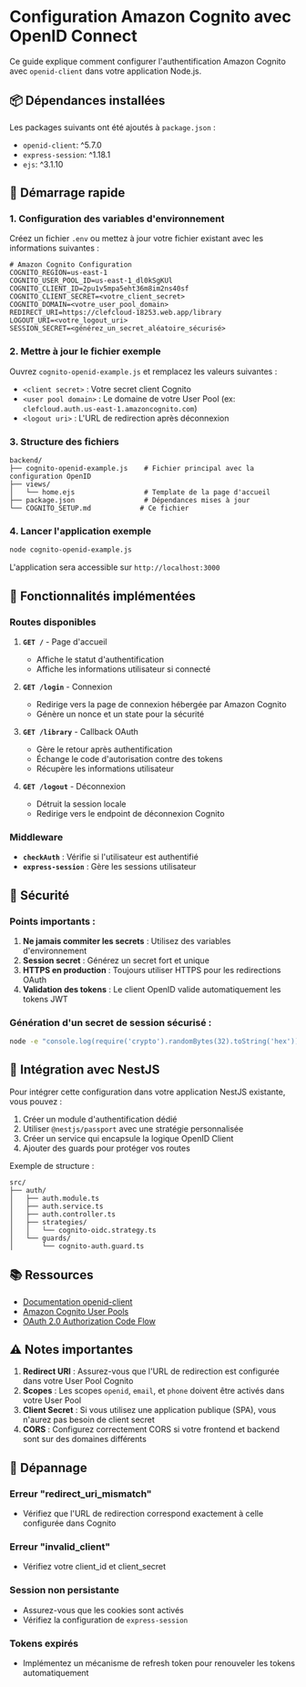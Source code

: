 # Configuration Amazon Cognito avec OpenID Connect

Ce guide explique comment configurer l'authentification Amazon Cognito avec `openid-client` dans votre application Node.js.

## 📦 Dépendances installées

Les packages suivants ont été ajoutés à `package.json` :
- `openid-client`: ^5.7.0
- `express-session`: ^1.18.1
- `ejs`: ^3.1.10

## 🚀 Démarrage rapide

### 1. Configuration des variables d'environnement

Créez un fichier `.env` ou mettez à jour votre fichier existant avec les informations suivantes :

```env
# Amazon Cognito Configuration
COGNITO_REGION=us-east-1
COGNITO_USER_POOL_ID=us-east-1_dl0kSgKUl
COGNITO_CLIENT_ID=2pu1v5mpa5eht36m8im2ns40sf
COGNITO_CLIENT_SECRET=<votre_client_secret>
COGNITO_DOMAIN=<votre_user_pool_domain>
REDIRECT_URI=https://clefcloud-18253.web.app/library
LOGOUT_URI=<votre_logout_uri>
SESSION_SECRET=<générez_un_secret_aléatoire_sécurisé>
```

### 2. Mettre à jour le fichier exemple

Ouvrez `cognito-openid-example.js` et remplacez les valeurs suivantes :

- `<client secret>` : Votre secret client Cognito
- `<user pool domain>` : Le domaine de votre User Pool (ex: `clefcloud.auth.us-east-1.amazoncognito.com`)
- `<logout uri>` : L'URL de redirection après déconnexion

### 3. Structure des fichiers

```
backend/
├── cognito-openid-example.js    # Fichier principal avec la configuration OpenID
├── views/
│   └── home.ejs                 # Template de la page d'accueil
├── package.json                 # Dépendances mises à jour
└── COGNITO_SETUP.md            # Ce fichier
```

### 4. Lancer l'application exemple

```bash
node cognito-openid-example.js
```

L'application sera accessible sur `http://localhost:3000`

## 🔧 Fonctionnalités implémentées

### Routes disponibles

1. **`GET /`** - Page d'accueil
   - Affiche le statut d'authentification
   - Affiche les informations utilisateur si connecté

2. **`GET /login`** - Connexion
   - Redirige vers la page de connexion hébergée par Amazon Cognito
   - Génère un nonce et un state pour la sécurité

3. **`GET /library`** - Callback OAuth
   - Gère le retour après authentification
   - Échange le code d'autorisation contre des tokens
   - Récupère les informations utilisateur

4. **`GET /logout`** - Déconnexion
   - Détruit la session locale
   - Redirige vers le endpoint de déconnexion Cognito

### Middleware

- **`checkAuth`** : Vérifie si l'utilisateur est authentifié
- **`express-session`** : Gère les sessions utilisateur

## 🔐 Sécurité

### Points importants :

1. **Ne jamais commiter les secrets** : Utilisez des variables d'environnement
2. **Session secret** : Générez un secret fort et unique
3. **HTTPS en production** : Toujours utiliser HTTPS pour les redirections OAuth
4. **Validation des tokens** : Le client OpenID valide automatiquement les tokens JWT

### Génération d'un secret de session sécurisé :

```bash
node -e "console.log(require('crypto').randomBytes(32).toString('hex'))"
```

## 🔄 Intégration avec NestJS

Pour intégrer cette configuration dans votre application NestJS existante, vous pouvez :

1. Créer un module d'authentification dédié
2. Utiliser `@nestjs/passport` avec une stratégie personnalisée
3. Créer un service qui encapsule la logique OpenID Client
4. Ajouter des guards pour protéger vos routes

Exemple de structure :

```
src/
├── auth/
│   ├── auth.module.ts
│   ├── auth.service.ts
│   ├── auth.controller.ts
│   ├── strategies/
│   │   └── cognito-oidc.strategy.ts
│   └── guards/
│       └── cognito-auth.guard.ts
```

## 📚 Ressources

- [Documentation openid-client](https://github.com/panva/node-openid-client)
- [Amazon Cognito User Pools](https://docs.aws.amazon.com/cognito/latest/developerguide/cognito-user-identity-pools.html)
- [OAuth 2.0 Authorization Code Flow](https://oauth.net/2/grant-types/authorization-code/)

## ⚠️ Notes importantes

1. **Redirect URI** : Assurez-vous que l'URL de redirection est configurée dans votre User Pool Cognito
2. **Scopes** : Les scopes `openid`, `email`, et `phone` doivent être activés dans votre User Pool
3. **Client Secret** : Si vous utilisez une application publique (SPA), vous n'aurez pas besoin de client secret
4. **CORS** : Configurez correctement CORS si votre frontend et backend sont sur des domaines différents

## 🐛 Dépannage

### Erreur "redirect_uri_mismatch"
- Vérifiez que l'URL de redirection correspond exactement à celle configurée dans Cognito

### Erreur "invalid_client"
- Vérifiez votre client_id et client_secret

### Session non persistante
- Assurez-vous que les cookies sont activés
- Vérifiez la configuration de `express-session`

### Tokens expirés
- Implémentez un mécanisme de refresh token pour renouveler les tokens automatiquement
